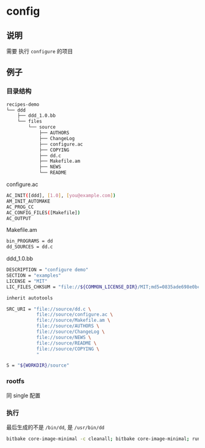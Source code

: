 # config

## 说明

需要 执行 `configure` 的项目

## 例子

### 目录结构

```sh
recipes-demo
└── ddd
    ├── ddd_1.0.bb
    └── files
        └── source
            ├── AUTHORS
            ├── ChangeLog
            ├── configure.ac
            ├── COPYING
            ├── dd.c
            ├── Makefile.am
            ├── NEWS
            └── README
```

configure.ac

```sh
AC_INIT([ddd], [1.0], [you@example.com])
AM_INIT_AUTOMAKE
AC_PROG_CC
AC_CONFIG_FILES([Makefile])
AC_OUTPUT
```

Makefile.am

```sh
bin_PROGRAMS = dd
dd_SOURCES = dd.c
```

ddd_1.0.bb

```sh
DESCRIPTION = "configure demo"
SECTION = "examples"
LICENSE = "MIT"
LIC_FILES_CHKSUM = "file://${COMMON_LICENSE_DIR}/MIT;md5=0835ade698e0bcf8506ecda2f7b4f302"

inherit autotools

SRC_URI = "file://source/dd.c \
           file://source/configure.ac \
           file://source/Makefile.am \
           file://source/AUTHORS \
           file://source/ChangeLog \
           file://source/NEWS \
           file://source/README \
           file://source/COPYING \
           "

S = "${WORKDIR}/source"
```

### rootfs

同 single 配置

### 执行

最后生成的不是 `/bin/dd`, 是 `/usr/bin/dd`

```sh
bitbake core-image-minimal -c cleanall; bitbake core-image-minimal; runqemu qemux86-64
```
